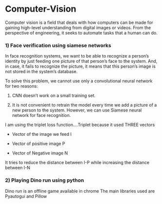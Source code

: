 # Computer-Vision

Computer vision is a field that deals with how computers can be made for gaining high-level understanding from digital images or videos. From the perspective of engineering, it seeks to automate tasks that a human can do.

### 1) Face verification using siamese networks

In face recognition systems, we want to be able to recognize a person’s identity by just feeding one picture of that person’s face to the system. And, in case, it fails to recognize the picture, it means that this person’s image is not stored in the system’s database.

To solve this problem, we cannot use only a convolutional neural network for two reasons: 

1) CNN doesn’t work on a small training set. 

2) It is not convenient to retrain the model every time we add a picture of a new person to the system. However, we can use Siamese neural network for face recognition.

I am using the triplet loss function....Triplet because it used THREE vectors 

- Vector of the image we feed I

- Vector of positive image P

- Vector of Negative image N

It tries to reduce the distance between I-P while increasing the distance between I-N

### 2) Playing Dino run using python 

Dino run is an offline game available in chrome
The main libraries used are Pyautogui and Pillow 







